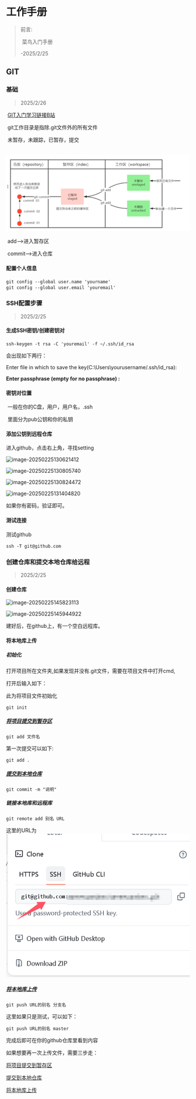 # 工作手册

> 前言:
>
> ​			菜鸟入门手册
>
> -2025/2/25

## GIT

### 基础

> 2025/2/26

​	[GIT入门学习链接B站]([黑马程序员Git全套教程，完整的git项目管理工具教程，一套精通git_哔哩哔哩_bilibili](https://www.bilibili.com/video/BV1MU4y1Y7h5?spm_id_from=333.788.videopod.episodes&vd_source=6c36f95986b70a9911efc79eb435327f))

​	git工作目录是指除.git文件外的所有文件



​	未暂存，未跟踪，已暂存，提交

​	![image-20250226093530974](image-20250226093530974.png)

​	add-->进入暂存区

​	commit-->进入仓库

#### 配置个人信息

```
git config --global user.name 'yourname'
git config --global user.email 'youremail'
```



### SSH配置步骤

> 2025/2/25

#### 生成SSH密钥/创建密钥对

```
ssh-keygen -t rsa -C 'youremail' -f ~/.ssh/id_rsa
```

 <!-- -t rsa :使用rsa算法生成密钥  -->

<!--  -c :添加备注，通常为你的邮箱	也就是说-c及其后面可以不要 **这里的C必须大写**-->

<!--  -f :指定密钥位置，后面的为默认地址，通常可以不改 -->

会出现如下两行：

Enter file in which to save the key(C:\Users\yourusername/.ssh/id_rsa):

**Enter passphrase (empty for no passphrase) :**

<!--输入的密码是对密钥的二次认证，如果你的私钥泄漏了，没有这个密码依然没用！-->

#### 密钥对位置

​	一般在你的C盘，用户，用户名，.ssh

​	里面分为pub公钥和你的私钥

#### 添加公钥到远程仓库

进入github，点击右上角，寻找setting

![image-20250225130621412](C:\Users\Wing\AppData\Roaming\Typora\typora-user-images\image-20250225130621412.png)

![image-20250225130805740](C:\Users\Wing\AppData\Roaming\Typora\typora-user-images\image-20250225130805740.png)

![image-20250225130824472](C:\Users\Wing\AppData\Roaming\Typora\typora-user-images\image-20250225130824472.png)

![image-20250225131404820](C:\Users\Wing\AppData\Roaming\Typora\typora-user-images\image-20250225131404820.png)

如果你有密码，验证即可。

#### 测试连接

测试github

``` 
ssh -T git@github.com
```

### 创建仓库和提交本地仓库给远程

> 2025/2/25

#### 创建仓库

![image-20250225145823113](C:\Users\Wing\AppData\Roaming\Typora\typora-user-images\image-20250225145823113.png)

![image-20250225145944922](C:\Users\Wing\AppData\Roaming\Typora\typora-user-images\image-20250225145944922.png)

建好后，在github上，有一个空白远程库。

#### 将本地库上传

##### 初始化

打开项目所在文件夹,如果发现并没有.git文件，需要在项目文件中打开cmd,

打开后输入如下：

此为将项目文件初始化

```
git init
```

##### <a href ="" name = "1" >将项目提交到暂存区</a>

```
git add 文件名
```

第一次提交可以如下:

```
git add .
```

##### <a href ="" name = "2" >提交到本地仓库</a>

```
git commit -m "说明"
```

##### 链接本地库和远程库

```
git remote add 别名 URL
```

这里的URL为![image-20250225153830327](image-20250225153830327.png)

##### <a href ="" name = "3" >将本地库上传</a>

```
git push URL的别名 分支名
```

这里如果只是测试，可以如下：

```
git push URL的别名 master
```

完成后即可在你的github仓库里看到内容

如果想要再一次上传文件，需要三步走：

<a href = "#1" >将项目提交到暂存区</a>	

<a href = "#2" >提交到本地仓库</a>

<a href = "#3" >将本地库上传</a>





